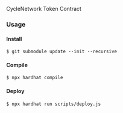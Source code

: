 CycleNetwork Token Contract

### Usage

#### Install
```aidl
$ git submodule update --init --recursive
```
#### Compile
```aidl
$ npx hardhat compile
```
#### Deploy
```aidl
$ npx hardhat run scripts/deploy.js 
```
